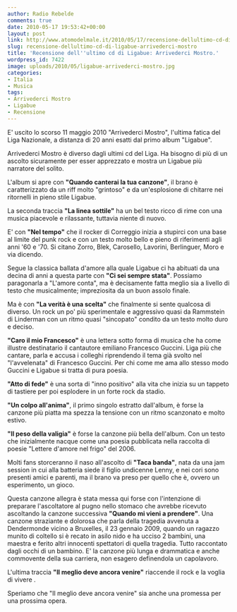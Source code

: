 ```yaml
---
author: Radio Rebelde
comments: true
date: 2010-05-17 19:53:42+00:00
layout: post
link: http://www.atomodelmale.it/2010/05/17/recensione-dellultimo-cd-di-ligabue-arrivederci-mostro/
slug: recensione-dellultimo-cd-di-ligabue-arrivederci-mostro
title: 'Recensione dell''ultimo cd di Ligabue: Arrivederci Mostro.'
wordpress_id: 7422
image: uploads/2010/05/ligabue-arrivederci-mostro.jpg
categories:
- Italia
- Musica
tags:
- Arrivederci Mostro
- Ligabue
- Recensione
---
```



E' uscito lo scorso 11 maggio 2010 "Arrivederci Mostro", l'ultima fatica del Liga Nazionale, a distanza di 20 anni esatti dal primo album "Ligabue".

Arrivederci Mostro è diverso dagli ultimi cd del Liga. Ha bisogno di più di un ascolto sicuramente per esser apprezzato e mostra un Ligabue più narratore del solito.

L'album si apre con **"Quando canterai la tua canzone"**, il brano è caratterizzato da un riff molto "grintoso" e da un'esplosione di chitarre nei ritornelli in pieno stile Ligabue.

La seconda traccia **"La linea sottile"** ha un bel testo ricco di rime  con una musica piacevole e rilassante, tuttavia niente di nuovo.

E' con **"Nel tempo"** che il rocker di Correggio inizia a stupirci con una base al limite del punk rock e con un testo molto bello e pieno di riferimenti agli anni '60 e '70. Si citano Zorro, Blek, Carosello, Lavorini, Berlinguer, Moro e via dicendo.

Segue la classica ballata d'amore alla quale Ligabue ci ha abituati da una decina di anni a questa parte con **"Ci sei sempre stata"**. Possiamo paragonarla a "L'amore conta", ma è decisamente fatta meglio sia a livello di testo che musicalmente; impreziosita da un buon assolo finale.

Ma è con **"La verità è una scelta"** che finalmente si sente qualcosa di diverso. Un rock un po' più sperimentale e aggressivo quasi da Rammstein di Linderman con un ritmo quasi "sincopato" condito da un testo molto duro e deciso.

**"Caro il mio Francesco"** è una lettera sotto forma di musica che ha come illustre destinatario il cantautore emiliano Francesco Guccini. Liga più che cantare, parla e accusa i colleghi riprendendo il tema già svolto nel "l'avvelenata" di Francesco Guccini. Per chi come me ama allo stesso modo Guccini e Ligabue si tratta di pura poesia.

**"Atto di fede"** è una sorta di "inno positivo" alla vita che inizia su un tappeto di tastiere per poi esplodere in un forte rock da stadio.

**"Un colpo all'anima"**, il primo singolo estratto dall'album, è forse la canzone più piatta  ma spezza la tensione con un ritmo scanzonato e molto estivo.

**"Il peso della valigia"** è forse la canzone più bella dell'album. Con un testo che inizialmente nacque come una poesia pubblicata nella raccolta di poesie "Lettere d'amore nel frigo" del 2006.

Molti fans storceranno il naso all'ascolto di **"Taca banda"**, nata da una jam session in cui alla batteria siede il figlio undicenne Lenny, e nei cori sono presenti amici e parenti, ma il brano va preso per quello che è, ovvero un esperimento, un gioco.

Questa canzone allegra è stata messa qui forse con l'intenzione di preparare l'ascoltatore al pugno nello stomaco che avrebbe ricevuto ascoltando la canzone successiva **"Quando mi vieni a prendere"**. Una canzone straziante e dolorosa che parla della tragedia avvenuta a Dendermonde vicino a Bruxelles, il 23 gennaio 2009, quando un ragazzo munito di coltello si è recato in asilo nido e ha ucciso 2 bambini, una maestra e ferito altri innocenti spettatori di quella tragedia. Tutto raccontato dagli occhi di un bambino. E' la canzone più lunga e drammatica e anche commovente della sua carriera, non esagero definendola un capolavoro.

L'ultima traccia **"Il meglio deve ancora venire"** riaccende il rock e la voglia di vivere .

Speriamo che "Il meglio deve ancora venire" sia anche una promessa per una prossima opera.
